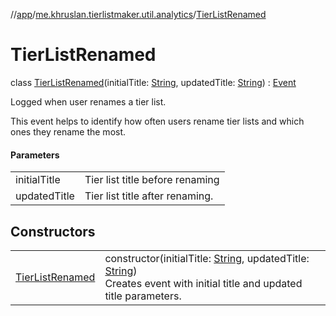 //[app](../../../index.md)/[me.khruslan.tierlistmaker.util.analytics](../index.md)/[TierListRenamed](index.md)

# TierListRenamed

class [TierListRenamed](index.md)(initialTitle: [String](https://kotlinlang.org/api/latest/jvm/stdlib/kotlin/-string/index.html), updatedTitle: [String](https://kotlinlang.org/api/latest/jvm/stdlib/kotlin/-string/index.html)) : [Event](../-event/index.md)

Logged when user renames a tier list.

This event helps to identify how often users rename tier lists and which ones they rename the most.

#### Parameters

| | |
|---|---|
| initialTitle | Tier list title before renaming |
| updatedTitle | Tier list title after renaming. |

## Constructors

| | |
|---|---|
| [TierListRenamed](-tier-list-renamed.md) | constructor(initialTitle: [String](https://kotlinlang.org/api/latest/jvm/stdlib/kotlin/-string/index.html), updatedTitle: [String](https://kotlinlang.org/api/latest/jvm/stdlib/kotlin/-string/index.html))<br>Creates event with initial title and updated title parameters. |
